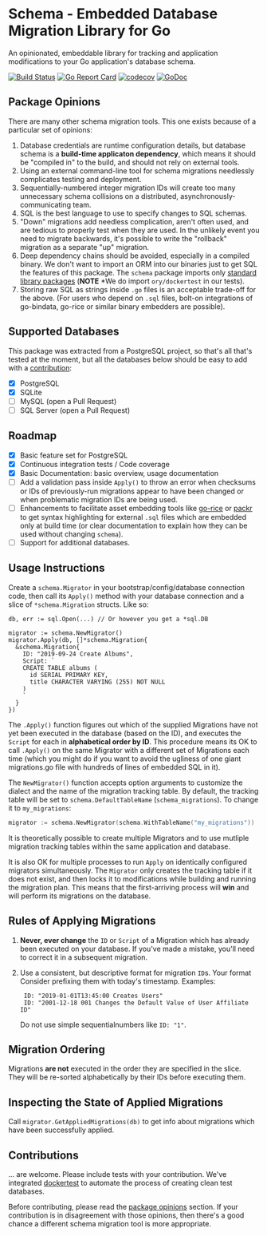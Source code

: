 # Schema - Embedded Database Migration Library for Go

An opinionated, embeddable library for tracking and application modifications
to your Go application's database schema.

[![Build Status](https://travis-ci.org/adlio/schema.svg?branch=master)](https://travis-ci.org/adlio/schema)
[![Go Report Card](https://goreportcard.com/badge/github.com/adlio/schema)](https://goreportcard.com/report/github.com/adlio/schema)
[![codecov](https://codecov.io/gh/adlio/schema/branch/master/graph/badge.svg)](https://codecov.io/gh/adlio/schema)
[![GoDoc](https://godoc.org/github.com/adlio/schema?status.svg)](https://godoc.org/github.com/adlio/schema)

## Package Opinions

There are many other schema migration tools. This one exists because of a
particular set of opinions:

1. Database credentials are runtime configuration details, but database
schema is a **build-time applicaton dependency**, which means it should be
"compiled in" to the build, and should not rely on external tools.
2. Using an external command-line tool for schema migrations needlessly
complicates testing and deployment.
3. Sequentially-numbered integer migration IDs will create too many unnecessary
schema collisions on a distributed, asynchronously-communicating team.
4. SQL is the best language to use to specify changes to SQL schemas.
5. "Down" migrations add needless complication, aren't often used, and are
tedious to properly test when they are used. In the unlikely event you need
to migrate backwards, it's possible to write the "rollback" migration as
a separate "up" migration.
6. Deep dependency chains should be avoided, especially in a compiled
binary. We don't want to import an ORM into our binaries just to get SQL
the features of this package. The `schema` package imports only
[standard library packages](https://godoc.org/github.com/adlio/schema?imports)
(**NOTE** *We do import `ory/dockertest` in our tests).
7. Storing raw SQL as strings inside `.go` files is an acceptable trade-off
for the above. (For users who depend on `.sql` files, bolt-on integrations
of go-bindata, go-rice or similar binary embedders are possible).

## Supported Databases

This package was extracted from a PostgreSQL project, so that's all that's
tested at the moment, but all the databases below should be easy to add
with a [contribution](#contributions):

- [x] PostgreSQL
- [x] SQLite
- [ ] MySQL (open a Pull Request)
- [ ] SQL Server (open a Pull Request)

## Roadmap

- [x] Basic feature set for PostgreSQL
- [x] Continuous integration tests / Code coverage
- [x] Basic Documentation: basic overview, usage documentation
- [ ] Add a validation pass inside `Apply()` to throw an error when checksums or
      IDs of previously-run migrations appear to have been changed or when
      problematic migration IDs are being used.
- [ ] Enhancements to facilitate asset embedding tools like
  [go-rice](https://github.com/GeertJohan/go.rice) or
  [packr](https://github.com/gobuffalo/packr) to get syntax highlighting for
  external `.sql` files which are embedded only at build time (or clear
  documentation to explain how they can be used without changing `schema`).
- [ ] Support for additional databases.

## Usage Instructions

Create a `schema.Migrator` in your bootstrap/config/database connection code,
then call its `Apply()` method with your database connection and a slice of
`*schema.Migration` structs. Like so:

    db, err := sql.Open(...) // Or however you get a *sql.DB

    migrator := schema.NewMigrator()
    migrator.Apply(db, []*schema.Migration{
      &schema.Migration{
        ID: "2019-09-24 Create Albums",
        Script: `
        CREATE TABLE albums (
          id SERIAL PRIMARY KEY,
          title CHARACTER VARYING (255) NOT NULL
        )
        `
      }
    })

The `.Apply()` function figures out which of the supplied Migrations have not
yet been executed in the database (based on the ID), and executes the `Script`
for each in **alphabetical order by ID**. This procedure means its OK to call
`.Apply()` on the same Migrator with a different set of Migrations each time
(which you might do if you want to avoid the ugliness of one giant migrations.go
file with hundreds of lines of embedded SQL in it).

The `NewMigrator()` function accepts option arguments to customize the dialect
and the name of the migration tracking table. By default, the tracking table
will be set to `schema.DefaultTableName` (`schema_migrations`). To change it
to `my_migrations`:

```go
migrator := schema.NewMigrator(schema.WithTableName("my_migrations"))
```

It is theoretically possible to create multiple Migrators and to use mutliple
migration tracking tables within the same application and database.

It is also OK for multiple processes to run `Apply` on identically configured
migrators simultaneously. The `Migrator` only creates the tracking table if it
does not exist, and then locks it to modifications while building and running
the migration plan. This means that the first-arriving process will **win** and
will perform its migrations on the database.

## Rules of Applying Migrations

1. **Never, ever change** the `ID` or `Script` of a Migration which has already
been executed on your database. If you've made a mistake, you'll need to correct
it in a subsequent migration.
2. Use a consistent, but descriptive format for migration `ID`s. Your format
Consider
prefixing them with today's timestamp. Examples:

        ID: "2019-01-01T13:45:00 Creates Users"
        ID: "2001-12-18 001 Changes the Default Value of User Affiliate ID"

    Do not use simple sequentialnumbers like `ID: "1"`.

## Migration Ordering

Migrations **are not** executed in the order they are specified in the slice.
They will be re-sorted alphabetically by their IDs before executing them.

## Inspecting the State of Applied Migrations

Call `migrator.GetAppliedMigrations(db)` to get info about migrations which
have been successfully applied.

## Contributions

... are welcome. Please include tests with your contribution. We've integrated
[dockertest](https://github.com/ory/dockertest) to automate the process of
creating clean test databases.

Before contributing, please read the [package opinions](#package-opinions)
section. If your contribution is in disagreement with those opinions, then
there's a good chance a different schema migration tool is more appropriate.
